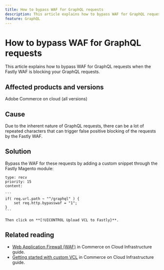 ```yaml
---
title: How to bypass WAF for GraphQL requests
description: This article explains how to bypass WAF for GraphQL requests.
feature: GraphQL
---
```

# How to bypass WAF for GraphQL requests

This article explains how to bypass WAF for GraphQL requests when the Fastly WAF is blocking your GraphQL requests.

## Affected products and versions 

Adobe Commerce on cloud (all versions)

## Cause

Due to the inherent nature of GraphQL requests, there can be a lot of repeated characters that can trigger false positive blocking of the requests by the Fastly WAF.

## Solution

Bypass the WAF for these requests by adding a custom snippet through the Fastly Magento module:

    type: recv
    priority: 15
    content:
    
    ```
    if( req.url.path ~ "^/graphql" ) {
        set req.http.bypasswaf = "1";
    }
    ```

    Then click on **[!UICONTROL Upload VCL to Fastly}**.

## Related reading

* [Web Application Firewall (WAF)](https://experienceleague.adobe.com/en/docs/commerce-cloud-service/user-guide/cdn/fastly-waf-service) in Commerce on Cloud Infrastructure guide.
* [Getting started with custom VCL](https://experienceleague.adobe.com/en/docs/commerce-cloud-service/user-guide/cdn/custom-vcl-snippets/fastly-vcl-custom-snippets) in Commerce on Cloud Infrastructure guide.

